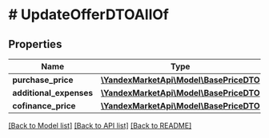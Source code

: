 # # UpdateOfferDTOAllOf

## Properties

Name | Type | Description | Notes
------------ | ------------- | ------------- | -------------
**purchase_price** | [**\YandexMarketApi\Model\BasePriceDTO**](BasePriceDTO.md) |  | [optional]
**additional_expenses** | [**\YandexMarketApi\Model\BasePriceDTO**](BasePriceDTO.md) |  | [optional]
**cofinance_price** | [**\YandexMarketApi\Model\BasePriceDTO**](BasePriceDTO.md) |  | [optional]

[[Back to Model list]](../../README.md#models) [[Back to API list]](../../README.md#endpoints) [[Back to README]](../../README.md)
